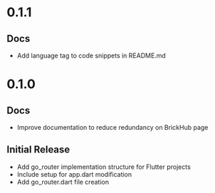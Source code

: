 # 0.1.1
## Docs
- Add language tag to code snippets in README.md

# 0.1.0

## Docs
- Improve documentation to reduce redundancy on BrickHub page

## Initial Release
- Add go_router implementation structure for Flutter projects
- Include setup for app.dart modification
- Add go_router.dart file creation
